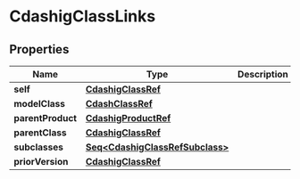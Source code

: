 

# CdashigClassLinks


## Properties

Name | Type | Description | Notes
------------ | ------------- | ------------- | -------------
**self** | [**CdashigClassRef**](CdashigClassRef.md) |  |  [optional]
**modelClass** | [**CdashClassRef**](CdashClassRef.md) |  |  [optional]
**parentProduct** | [**CdashigProductRef**](CdashigProductRef.md) |  |  [optional]
**parentClass** | [**CdashigClassRef**](CdashigClassRef.md) |  |  [optional]
**subclasses** | [**Seq&lt;CdashigClassRefSubclass&gt;**](CdashigClassRefSubclass.md) |  |  [optional]
**priorVersion** | [**CdashigClassRef**](CdashigClassRef.md) |  |  [optional]



